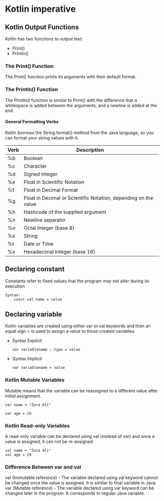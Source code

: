 # Kotlin imperative


## Kotlin Output Functions

Kotlin has two functions to output text:

* Print()
* Println()


### The Print() Function
The Print() function prints its arguments with their default format.

### The Println() Function
The Println() function is similar to Print() with the difference that a whitespace is added between the arguments, and a newline is added at the end


#### General Formatting Verbs
Kotlin borrows the String.format() method from the Java language, so you can format your string values with it.

| Verb |	Description|
| ----------- | ----------- |
| %b | Boolean |
| %c | Character |
| %d | Signed Integer |
| %e | Float in Scientific Notation |
| %f | Float in Decimal Format|
| %g | Float in Decimal or Scientific Notation, depending on the value|
| %h | Hashcode of the supplied argument|
| %n | Newline separator|
| %o | Octal Integer (base 8)|
| %s | String|
| %t | Date or Time|
| %x | Hexadecimal Integer (base 16)|


## Declaring constant
Constants refer to fixed values that the program may not alter during its execution

	Syntax:
		const val name = value

## Declaring variable

Kotlin variables are created using either var or val keywords and then an equal sign = is used to assign a value to those created variables.

- Syntax Explicit

      var variablename : type = value

- Syntax Implicit

      var variablename = value

### Kotlin Mutable Variables
Mutable means that the variable can be reassigned to a different value after initial assignment.

    var name = "Zara Ali"

    var age = 19 
   
### Kotlin Read-only Variables
A read-only variable can be declared using val (instead of var) and once a value is assigned, it can not be re-assigned.

    val name = "Zara Ali"
    val age = 19


### Difference Between var and val
val (Immutable reference) - The variable declared using val keyword cannot be changed once the value is assigned. It is similar to final variable in Java.
var (Mutable reference) - The variable declared using var keyword can be changed later in the program. It corresponds to regular Java variable.